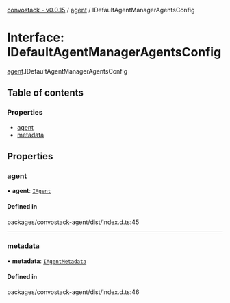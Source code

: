 [convostack - v0.0.15](../README.md) / [agent](../modules/agent.md) / IDefaultAgentManagerAgentsConfig

# Interface: IDefaultAgentManagerAgentsConfig

[agent](../modules/agent.md).IDefaultAgentManagerAgentsConfig

## Table of contents

### Properties

- [agent](agent.IDefaultAgentManagerAgentsConfig.md#agent)
- [metadata](agent.IDefaultAgentManagerAgentsConfig.md#metadata)

## Properties

### agent

• **agent**: [`IAgent`](agent.IAgent.md)

#### Defined in

packages/convostack-agent/dist/index.d.ts:45

___

### metadata

• **metadata**: [`IAgentMetadata`](agent.IAgentMetadata.md)

#### Defined in

packages/convostack-agent/dist/index.d.ts:46
